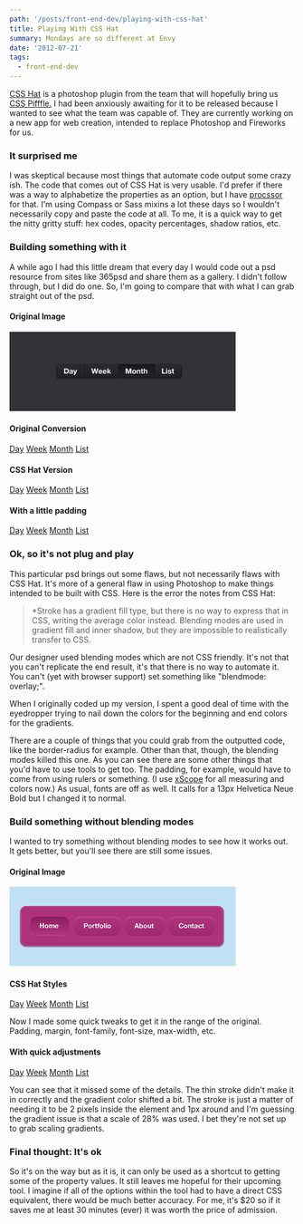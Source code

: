 ```yaml
---
path: '/posts/front-end-dev/playing-with-css-hat'
title: Playing With CSS Hat
summary: Mondays are so different at Envy
date: '2012-07-21'
tags:
  - front-end-dev
---
```


[CSS Hat](http://csshat.com) is a photoshop plugin from the team that will hopefully bring us [CSS Pifffle.](http://csspiffle.com) I had been anxiously awaiting for it to be released because I wanted to see what the team was capable of. They are currently working on a new app for web creation, intended to replace Photoshop and Fireworks for us.

### It surprised me

I was skeptical because most things that automate code output some crazy ish. The code that comes out of CSS Hat is very usable. I'd prefer if there was a way to alphabetize the properties as an option, but I have [procssor](http://procssor.com) for that. I'm using Compass or Sass mixins a lot these days so I wouldn't necessarily copy and paste the code at all. To me, it is a quick way to get the nitty gritty stuff: hex codes, opacity percentages, shadow ratios, etc.

### Building something with it

A while ago I had this little dream that every day I would code out a psd resource from sites like 365psd and share them as a gallery. I didn't follow through, but I did do one. So, I'm going to compare that with what I can grab straight out of the psd.

</div>

<div class="light">

<div class="container">

<div class="sample">

#### Original Image

![Day 155 nav from 365psd](./day155.png)</div>

<div class="sample">

#### Original Conversion

<div class="day155">

<div id="code-version">
<nav>
  <a class="first" href="#">Day</a>
  <a href="#">Week</a>
  <a href="#">Month</a>
  <a class="last" href="#">List</a>
</nav>
</div>

</div>

</div>

</div>

<div class="container">

<div class="sample">

#### CSS Hat Version

<div class="csshat">

<nav>
  <a class="first" href="#">Day</a>
  <a href="#">Week</a>
  <a href="#">Month</a>
  <a class="last" href="#">List</a>
</nav>

</div>

</div>

<div class="sample">

#### With a little padding

<div class="csshat padded">

<nav>
  <a class="first" href="#">Day</a>
  <a href="#">Week</a>
  <a href="#">Month</a>
  <a class="last" href="#">List</a>
</nav>
</div>

</div>

</div>

</div>

<div class="wrapper">

### Ok, so it's not plug and play

This particular psd brings out some flaws, but not necessarily flaws with CSS Hat. It's more of a general flaw in using Photoshop to make things intended to be built with CSS. Here is the error the notes from CSS Hat:

> *Stroke has a gradient fill type, but there is no way to express that in CSS, writing the average color instead. Blending modes are used in gradient fill and inner shadow, but they are impossible to realistically transfer to CSS.

Our designer used blending modes which are not CSS friendly. It's not that you can't replicate the end result, it's that there is no way to automate it. You can't (yet with browser support) set something like "blendmode: overlay;".

When I originally coded up my version, I spent a good deal of time with the eyedropper trying to nail down the colors for the beginning and end colors for the gradients.

There are a couple of things that you could grab from the outputted code, like the border-radius for example. Other than that, though, the blending modes killed this one. As you can see there are some other things that you'd have to use tools to get too. The padding, for example, would have to come from using rulers or something. (I use [xScope](http://iconfactory.com/software/xscope) for all measuring and colors now.) As usual, fonts are off as well. It calls for a 13px Helvetica Neue Bold but I changed it to normal.

</div>

<div class="wrapper">

### Build something without blending modes

I wanted to try something without blending modes to see how it works out. It gets better, but you'll see there are still some issues.

</div>

<div class="light">

<div class="container">

<div class="sample">

#### Original Image

![200 Days of Awesomeness #4](./200days-4.png)</div>

<div class="sample">

#### CSS Hat Styles

<div class="awesome-4">

<nav>
  <a class="first" href="#">Day</a>
  <a href="#">Week</a>
  <a href="#">Month</a>
  <a class="last" href="#">List</a>
</nav>

</div>

</div>

</div>

</div>

<div class="container">

Now I made some quick tweaks to get it in the range of the original. Padding, margin, font-family, font-size, max-width, etc.

</div>

<div class="light">

<div class="container">

#### With quick adjustments

<div class="awesome-4 adjusted">

<nav>
  <a class="first" href="#">Day</a>
  <a href="#">Week</a>
  <a href="#">Month</a>
  <a class="last" href="#">List</a>
</nav>

</div>

</div>

</div>

<div class="wrapper">

You can see that it missed some of the details. The thin stroke didn't make it in correctly and the gradient color shifted a bit. The stroke is just a matter of needing it to be 2 pixels inside the element and 1px around and I'm guessing the gradient issue is that a scale of 28% was used. I bet they're not set up to grab scaling gradients.

### Final thought: It's ok

So it's on the way but as it is, it can only be used as a shortcut to getting some of the property values. It still leaves me hopeful for their upcoming tool. I imagine if all of the options within the tool had to have a direct CSS equivalent, there would be much better accuracy. For me, it's $20 so if it saves me at least 30 minutes (ever) it was worth the price of admission.